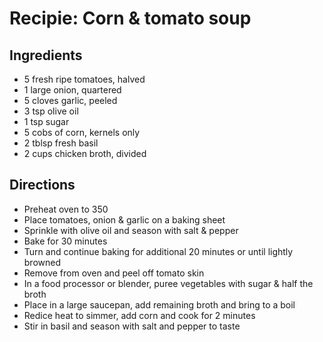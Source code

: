 # Recipie: Corn & tomato soup

## Ingredients

- 5 fresh ripe tomatoes, halved
- 1 large onion, quartered
- 5 cloves garlic, peeled
- 3 tsp olive oil
- 1 tsp sugar
- 5 cobs of corn, kernels only
- 2 tblsp fresh basil
- 2 cups chicken broth, divided

## Directions

- Preheat oven to 350
- Place tomatoes, onion & garlic on a baking sheet
- Sprinkle with olive oil and season with salt & pepper
- Bake for 30 minutes
- Turn and continue baking for additional 20 minutes or until lightly browned
- Remove from oven and peel off tomato skin
- In a food processor or blender, puree vegetables with sugar & half the broth
- Place in a large saucepan, add remaining broth and bring to a boil
- Redice heat to simmer, add corn and cook for 2 minutes
- Stir in basil and season with salt and pepper to taste
